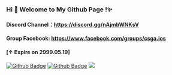 ### Hi 👋 Welcome to My Github Page !✨
#### Discord Channel：https://discord.gg/nAjmbWNKsV
#### Group Facebook: https://www.facebook.com/groups/csga.ios
#### [↑ Expire on 2999.05.19]

[![Github Badge](https://img.shields.io/badge/-Github-232323?style=flat-square&logo=Github&logoColor=white&link=https://github.com/CSGA-iOS)](https://github.com/CSGA-iOS)
[![Github Badge](https://img.shields.io/badge/-Github-232323?style=flat-square&logo=Facebook&logoColor=white&link=https://github.com/CSGA-iOS)](https://github.com/CSGA-iOS)
![](https://visitor-badge.glitch.me/badge?page_id=csga-ios.csga-ios)  

<!--
**CSGA-iOS/CSGA-iOS** is a ✨ _special_ ✨ repository because its `README.md` (this file) appears on your GitHub profile.

Here are some ideas to get you started:

- 🔭 I’m currently working on ...
- 🌱 I’m currently learning ...
- 👯 I’m looking to collaborate on ...
- 🤔 I’m looking for help with ...
- 💬 Ask me about ...
- 📫 How to reach me: ...
- 😄 Pronouns: ...
- ⚡ Fun fact: ...
-->
